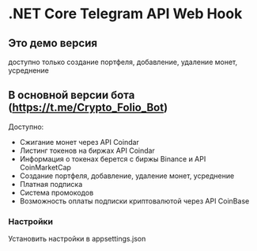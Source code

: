 
# .NET Core Telegram API Web Hook
## Это демо версия
доступно только создание портфеля, добавление, удаление монет, усреднение


## В основной версии бота (https://t.me/Crypto_Folio_Bot) 

Доступно:
- Сжигание монет через API Coindar
- Листинг токенов на биржах API Coindar
- Информация о токенах берется с биржы Binance и  API CoinMarketCap
- Создание портфеля, добавление, удаление монет, усреднение
- Платная подписка
- Система промокодов
- Возможность оплаты подписки криптовалютой через API CoinBase

### Настройки 
Установить настройки в appsettings.json
